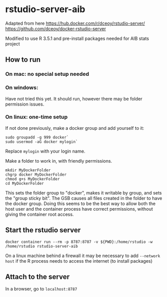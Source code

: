 # rstudio-server-aib

Adapted from here https://hub.docker.com/r/dceoy/rstudio-server/  https://github.com/dceoy/docker-rstudio-server

Modified to use R 3.5.1 and pre-install packages needed for AIB stats project

## How to run

### On mac: no special setup needed

### On windows: 

Have not tried this yet. It should run, however there may be folder permission issues.

### On linux: one-time setup

If not done previously, make a docker group and add yourself to it:

    sudo groupadd -g 999 docker`
    sudo usermod -aG docker mylogin`

Replace `mylogin` with your login name.

Make a folder to work in, with friendly permissions.

    mkdir MyDockerFolder
    chgrp docker MyDockerFolder
    chmod g+s MyDockerFolder
    cd MyDockerFolder 

This sets the folder group to "docker", makes it writable by group, and sets the "group sticky bit". The GSB causes all files created in the folder to have the docker group. Doing this seems to be the best way to allow both the host user and the container process have correct permissions, without giving the container root access.

## Start the rstudio server

    docker container run --rm -p 8787:8787 -v ${PWD}:/home/rstudio -w /home/rstudio rstudio-server-aib

On a linux machine behind a firewall it may be necessary to add `--network host` if the R process needs to access the internet (to install packages)

## Attach to the server

In a browser, go to `localhost:8787`



